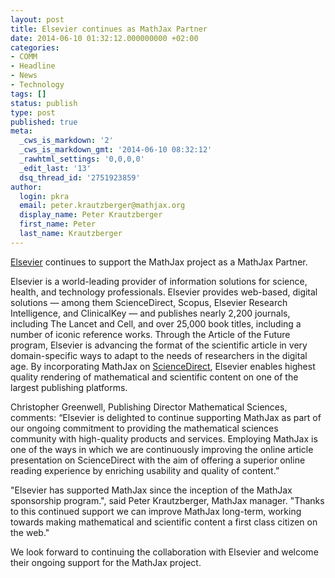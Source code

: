 ```yaml
---
layout: post
title: Elsevier continues as MathJax Partner
date: 2014-06-10 01:32:12.000000000 +02:00
categories:
- COMM
- Headline
- News
- Technology
tags: []
status: publish
type: post
published: true
meta:
  _cws_is_markdown: '2'
  _cws_is_markdown_gmt: '2014-06-10 08:32:12'
  _rawhtml_settings: '0,0,0,0'
  _edit_last: '13'
  dsq_thread_id: '2751923859'
author:
  login: pkra
  email: peter.krautzberger@mathjax.org
  display_name: Peter Krautzberger
  first_name: Peter
  last_name: Krautzberger
---
```


[Elsevier](http://www.elsevier.com) continues to support the MathJax project as a MathJax Partner.

Elsevier is a world-leading provider of information solutions for science, health, and technology professionals. Elsevier provides web-based, digital solutions — among them ScienceDirect, Scopus, Elsevier Research Intelligence, and ClinicalKey — and publishes nearly 2,200 journals, including The Lancet and Cell, and over 25,000 book titles, including a number of iconic reference works. Through the Article of the Future program, Elsevier is advancing the format of the scientific article in very domain-specific ways to adapt to the needs of researchers in the digital age. By incorporating MathJax on [ScienceDirect](http://www.sciencedirect.com/), Elsevier enables highest quality rendering of mathematical and scientific content on one of the largest publishing platforms.

Christopher Greenwell, Publishing Director Mathematical Sciences, comments: “Elsevier is delighted to continue supporting MathJax as part of our ongoing commitment to providing the mathematical sciences community with high-quality products and services. Employing MathJax is one of the ways in which we are continuously improving the online article presentation on ScienceDirect with the aim of offering a superior online reading experience by enriching usability and quality of content.”

"Elsevier has supported MathJax since the inception of the MathJax sponsorship program.", said Peter Krautzberger, MathJax manager. "Thanks to this continued support we can improve MathJax long-term, working towards making mathematical and scientific content a first class citizen on the web."

We look forward to continuing the collaboration with Elsevier and welcome their ongoing support for the MathJax project.